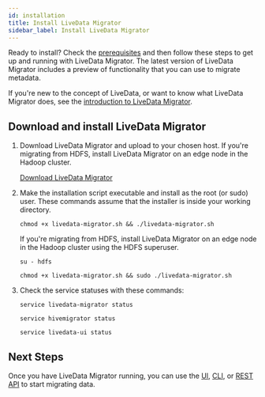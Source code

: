 ```yaml
---
id: installation
title: Install LiveData Migrator
sidebar_label: Install LiveData Migrator
---
```


Ready to install? Check the [prerequisites](./prereqs.md) and then follow these steps to get up and running with LiveData Migrator. The latest version of LiveData Migrator includes a preview of functionality that you can use to migrate metadata. 

If you're new to the concept of LiveData, or want to know what LiveData Migrator does, see the [introduction to LiveData Migrator](./about.md).

## Download and install LiveData Migrator

1. Download LiveData Migrator and upload to your chosen host. If you're migrating from HDFS, install LiveData Migrator on an edge node in the Hadoop cluster.

   <div class="download">
   <a href="https://www2.wandisco.com/ldm-trial">Download LiveData Migrator</a>
   </div>

1. Make the installation script executable and install as the root (or sudo) user. These commands assume that the installer is inside your working directory.

   ```text
   chmod +x livedata-migrator.sh && ./livedata-migrator.sh
   ```

   If you're migrating from HDFS, install LiveData Migrator on an edge node in the Hadoop cluster using the HDFS superuser.

   ```text title="Example for HDFS superuser"
   su - hdfs

   chmod +x livedata-migrator.sh && sudo ./livedata-migrator.sh
   ```

1. Check the service statuses with these commands:

   ```text
   service livedata-migrator status
   ```

   ```text
   service hivemigrator status
   ```

   ```text
   service livedata-ui status
   ```

## Next Steps

Once you have LiveData Migrator running, you can use the [UI](./operation-ui.md), [CLI](./operation-cli.md), or [REST API](./api-reference.md) to start migrating data.
